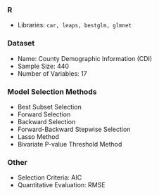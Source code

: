 ### R
* Libraries: `car, leaps, bestglm, glmnet`

### Dataset
* Name: County Demographic Information (CDI)
* Sample Size: 440
* Number of Variables: 17

### Model Selection Methods
* Best Subset Selection
* Forward Selection
* Backward Selection
* Forward-Backward Stepwise Selection
* Lasso Method
* Bivariate P-value Threshold Method

### Other
* Selection Criteria: AIC
* Quantitative Evaluation: RMSE
